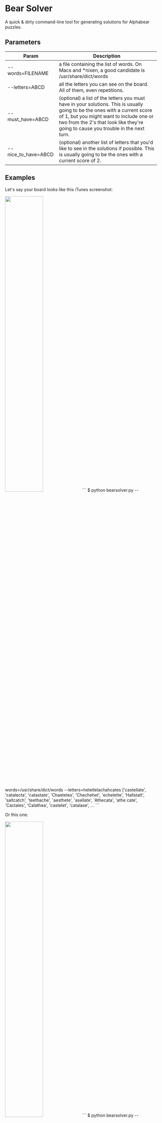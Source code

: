 # Bear Solver
A quick & dirty command-line tool for generating solutions for Alphabear puzzles.

## Parameters
|Param | Description |
------ | ----------- |
| --words=FILENAME | a file containing the list of words. On Macs and \*nixen, a good candidate is /usr/share/dict/words |
| --letters=ABCD | all the letters you can see on the board. All of them, even repetitions. |
| --must_have=ABCD | (optional) a list of the letters you must have in your solutions. This is usually going to be the ones with a current score of 1, but you might want to include one or two from the 2's that look like they're going to cause you trouble in the next turn. |
| --nice_to_have=ABCD | (optional) another list of letters that you'd like to see in the solutions if possible. This is usually going to be the ones with a current score of 2. |

## Examples
Let's say your board looks like this iTunes screenshot:

<img src='http://a2.mzstatic.com/us/r30/Purple5/v4/0d/8f/33/0d8f3362-ec3f-bd50-31bb-0be7c4718a23/screen322x572.jpeg' style='width:50%;'>
```
$ python bearsolver.py --words=/usr/share/dict/words --letters=hetetlelachahcates
['castellate', 'catalecta', 'catastate', 'Chaetetes', 'Chechehet', 'echelette', 
'Hallstatt', 'saltcatch', 'teethache', 'aesthete', 'asellate', 'Athecata', 'athe
cate', 'Cactales', 'Calathea', 'castelet', 'catalase', ...
```

Or this one:

<img src='http://a4.mzstatic.com/us/r30/Purple7/v4/ae/4c/8b/ae4c8bbc-910d-cca6-ab70-e4bfb9cb2947/screen322x572.jpeg' width='50%'>
```
$ python bearsolver.py --words=/usr/share/dict/words --letters=fwnokeiwahfiss --
must_have=kno --nice_to_have=fwe
['knowe', 'kenosis', 'Kossean', 'Nesokia', 'Kiowan', 'soaken', 'Wikeno', 'Kohen'
, 'Koine', 'koine', 'oaken', 'snoek', 'snoke', 'snowk', 'soken', 'wakon', 'keno'
, 'know', 'Wishoskan', 'hinoki', 'inkosi', 'kishon', 'Hokan', 'ikona', 'Konia', 
'kosin', 'honk', 'kino', 'kona', 'nako', 'sonk', 'kon']
```

I'm sure you get the idea.

